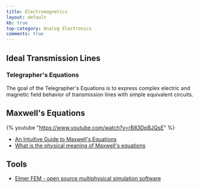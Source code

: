 ```yaml
---
title: Electromagnetics
layout: default
kb: true
top-category: Analog Electronics
comments: true
---
```


## Ideal Transmission Lines

### Telegrapher's Equations

The goal of the Telegrapher's Equations is to express complex electric and magnetic field behavior of transmission lines with simple equivalent circuits.


## Maxwell's Equations


{% youtube "https://www.youtube.com/watch?v=rB83DpBJQsE" %}
<br />

* [An Intuitive Guide to Maxwell's Equations](https://photonlines.substack.com/p/an-intuitive-guide-to-maxwells-equations)
* [What is the physical meaning of Maxwell's equations](https://steemit.com/stemq/@irelandscape/a-what-is-the-physical-meaning-of-maxwell-s-equations)

## Tools

* [Elmer FEM - open source multiphysical simulation software](https://www.elmerfem.org/blog/)


